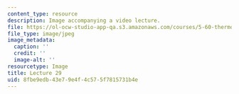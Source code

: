 ```yaml
---
content_type: resource
description: Image accompanying a video lecture.
file: https://ol-ocw-studio-app-qa.s3.amazonaws.com/courses/5-60-thermodynamics-kinetics-spring-2008/8fbe9edb43e79e4f4c575f7815731b4e_lec29_th.jpg
file_type: image/jpeg
image_metadata:
  caption: ''
  credit: ''
  image-alt: ''
resourcetype: Image
title: Lecture 29
uid: 8fbe9edb-43e7-9e4f-4c57-5f7815731b4e
---
```

